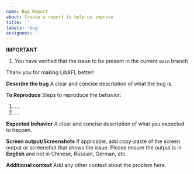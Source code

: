 ```yaml
---
name: Bug Report
about: Create a report to help us improve
title: ''
labels: 'bug'
assignees: ''
---
```


**IMPORTANT**
1. You have verified that the issue to be present in the current `main` branch

Thank you for making LibAFL better!

**Describe the bug**
A clear and concise description of what the bug is.

**To Reproduce**
Steps to reproduce the behavior:
1. ...
2. ...

**Expected behavior**
A clear and concise description of what you expected to happen.

**Screen output/Screenshots**
If applicable, add copy-paste of the screen output or screenshot that shows the issue. Please ensure the output is in **English** and not in Chinese, Russian, German, etc.

**Additional context**
Add any other context about the problem here.
